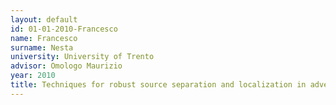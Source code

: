 ```yaml
---
layout: default 
id: 01-01-2010-Francesco
name: Francesco
surname: Nesta
university: University of Trento
advisor: Omologo Maurizio
year: 2010
title: Techniques for robust source separation and localization in adverse environments
---
```

